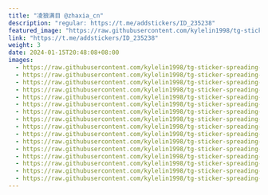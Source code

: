 ```yaml
---
title: "凌狼满目 @zhaxia_cn"
description: "regular: https://t.me/addstickers/ID_235238"
featured_image: "https://raw.githubusercontent.com/kylelin1998/tg-sticker-spreading-worldwide-images/main/img/a82d49ec-4cb8-4c04-9667-6dc243096ab3.jpg"
link: "https://t.me/addstickers/ID_235238"
weight: 3
date: 2024-01-15T20:48:08+08:00
images:
  - https://raw.githubusercontent.com/kylelin1998/tg-sticker-spreading-worldwide-images/main/img/a82d49ec-4cb8-4c04-9667-6dc243096ab3.jpg
  - https://raw.githubusercontent.com/kylelin1998/tg-sticker-spreading-worldwide-images/main/img/09818797-04c5-4a1f-91f4-1132b5e349ef.jpg
  - https://raw.githubusercontent.com/kylelin1998/tg-sticker-spreading-worldwide-images/main/img/f93a9635-a159-4e55-8a69-513c2942d054.jpg
  - https://raw.githubusercontent.com/kylelin1998/tg-sticker-spreading-worldwide-images/main/img/fa955897-a817-47e7-a82d-11722e99072b.jpg
  - https://raw.githubusercontent.com/kylelin1998/tg-sticker-spreading-worldwide-images/main/img/45c53680-5d65-4fd5-b43f-40c89af4acda.jpg
  - https://raw.githubusercontent.com/kylelin1998/tg-sticker-spreading-worldwide-images/main/img/debdecd9-a529-4511-8fe8-0a3ff0796be1.jpg
  - https://raw.githubusercontent.com/kylelin1998/tg-sticker-spreading-worldwide-images/main/img/17e15293-098f-4344-9cf1-feb720d49acd.jpg
  - https://raw.githubusercontent.com/kylelin1998/tg-sticker-spreading-worldwide-images/main/img/06aa84ca-b801-4049-a5fa-5e699cd12df7.jpg
  - https://raw.githubusercontent.com/kylelin1998/tg-sticker-spreading-worldwide-images/main/img/51a4ef73-a190-4a7d-85a2-d17c31a0c79c.jpg
  - https://raw.githubusercontent.com/kylelin1998/tg-sticker-spreading-worldwide-images/main/img/96fa54a6-7e0f-4daf-8a12-4b566abd7198.jpg
  - https://raw.githubusercontent.com/kylelin1998/tg-sticker-spreading-worldwide-images/main/img/fcbee3b5-6518-4441-a80d-578b0028d30c.jpg
  - https://raw.githubusercontent.com/kylelin1998/tg-sticker-spreading-worldwide-images/main/img/1b258989-8d52-4cf7-906c-eee181ecbcb3.jpg
  - https://raw.githubusercontent.com/kylelin1998/tg-sticker-spreading-worldwide-images/main/img/a89a6208-f28d-402d-996e-c37f4843a78a.jpg
  - https://raw.githubusercontent.com/kylelin1998/tg-sticker-spreading-worldwide-images/main/img/46930924-b25d-4104-a29e-320bf576f7c4.jpg
  - https://raw.githubusercontent.com/kylelin1998/tg-sticker-spreading-worldwide-images/main/img/18878fe6-c299-4c95-ae25-d58156423eab.jpg
  - https://raw.githubusercontent.com/kylelin1998/tg-sticker-spreading-worldwide-images/main/img/f1199830-3cda-4cee-a3c7-957f85686ec9.jpg
---
```

